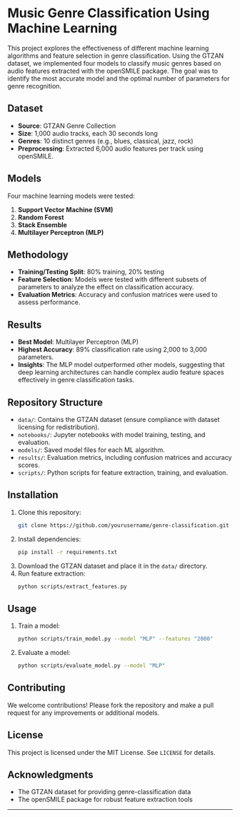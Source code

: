 # Music Genre Classification Using Machine Learning

This project explores the effectiveness of different machine learning algorithms and feature selection in genre classification. Using the GTZAN dataset, we implemented four models to classify music genres based on audio features extracted with the openSMILE package. The goal was to identify the most accurate model and the optimal number of parameters for genre recognition.

## Dataset

- **Source**: GTZAN Genre Collection
- **Size**: 1,000 audio tracks, each 30 seconds long
- **Genres**: 10 distinct genres (e.g., blues, classical, jazz, rock)
- **Preprocessing**: Extracted 6,000 audio features per track using openSMILE.

## Models

Four machine learning models were tested:

1. **Support Vector Machine (SVM)**
2. **Random Forest**
3. **Stack Ensemble**
4. **Multilayer Perceptron (MLP)**

## Methodology

- **Training/Testing Split**: 80% training, 20% testing
- **Feature Selection**: Models were tested with different subsets of parameters to analyze the effect on classification accuracy.
- **Evaluation Metrics**: Accuracy and confusion matrices were used to assess performance.

## Results

- **Best Model**: Multilayer Perceptron (MLP)
- **Highest Accuracy**: 89% classification rate using 2,000 to 3,000 parameters.
- **Insights**: The MLP model outperformed other models, suggesting that deep learning architectures can handle complex audio feature spaces effectively in genre classification tasks.

## Repository Structure

- `data/`: Contains the GTZAN dataset (ensure compliance with dataset licensing for redistribution).
- `notebooks/`: Jupyter notebooks with model training, testing, and evaluation.
- `models/`: Saved model files for each ML algorithm.
- `results/`: Evaluation metrics, including confusion matrices and accuracy scores.
- `scripts/`: Python scripts for feature extraction, training, and evaluation.

## Installation

1. Clone this repository:
   ```bash
   git clone https://github.com/yourusername/genre-classification.git
   ```
2. Install dependencies:
   ```bash
   pip install -r requirements.txt
   ```
3. Download the GTZAN dataset and place it in the `data/` directory.
4. Run feature extraction:
   ```bash
   python scripts/extract_features.py
   ```

## Usage

1. Train a model:
   ```bash
   python scripts/train_model.py --model "MLP" --features "2000"
   ```
2. Evaluate a model:
   ```bash
   python scripts/evaluate_model.py --model "MLP"
   ```

## Contributing

We welcome contributions! Please fork the repository and make a pull request for any improvements or additional models.

## License

This project is licensed under the MIT License. See `LICENSE` for details.

## Acknowledgments

- The GTZAN dataset for providing genre-classification data
- The openSMILE package for robust feature extraction tools

---

